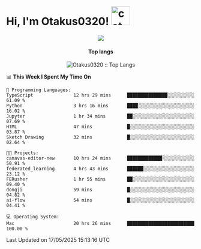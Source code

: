 <h1> Hi, I'm Otakus0320! <img src="https://media.giphy.com/media/mGcNjsfWAjY5AEZNw6/giphy.gif" width="50" alt="cat"></h1>

<p align="center"><a href="https://wakatime.com/@044d69d0-1253-4f60-96b6-5d19a0f9dde5"><img src="https://wakatime.com/badge/user/044d69d0-1253-4f60-96b6-5d19a0f9dde5.svg" /></a></p>

<h4 align="center">Top langs</h4>

<p align="center"><img src="https://github-readme-stats.vercel.app/api/top-langs/?username=Otakus0320&langs_count=10&theme=tokyonight&layout=compact&timestamp={{random_number}}" alt="Otakus0320 :: Top Langs" /></p>

<!--START_SECTION:waka-->
📊 **This Week I Spent My Time On** 

```text
💬 Programming Languages: 
TypeScript               12 hrs 29 mins      ███████████████░░░░░░░░░░   61.09 % 
Python                   3 hrs 16 mins       ████░░░░░░░░░░░░░░░░░░░░░   16.02 % 
Jupyter                  1 hr 34 mins        ██░░░░░░░░░░░░░░░░░░░░░░░   07.69 % 
HTML                     47 mins             █░░░░░░░░░░░░░░░░░░░░░░░░   03.87 % 
Sketch Drawing           32 mins             █░░░░░░░░░░░░░░░░░░░░░░░░   02.64 % 

🐱‍💻 Projects: 
canavas-editor-new       10 hrs 24 mins      █████████████░░░░░░░░░░░░   50.91 % 
federated_learning       4 hrs 43 mins       ██████░░░░░░░░░░░░░░░░░░░   23.12 % 
FERusher                 1 hr 55 mins        ██░░░░░░░░░░░░░░░░░░░░░░░   09.40 % 
dongji                   59 mins             █░░░░░░░░░░░░░░░░░░░░░░░░   04.82 % 
ai-flow                  54 mins             █░░░░░░░░░░░░░░░░░░░░░░░░   04.41 % 

💻 Operating System: 
Mac                      20 hrs 26 mins      █████████████████████████   100.00 % 
```


 Last Updated on 17/05/2025 15:13:16 UTC
<!--END_SECTION:waka-->
